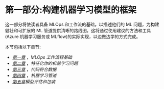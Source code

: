 

# 第一部分:构建机器学习模型的框架

这一部分将使读者具备 MLOps 和工作流的基础，以描述他们的 ML 问题，为构建健壮和可扩展的 ML 管道提供清晰的路线图。这将通过使用建议的方法和工具(Azure 机器学习服务或 MLflow)的实际实现，以边做边学的方式完成。

本节包括以下章节:

*   [*第一章*](B16572_01_Final_JM_ePub.xhtml#_idTextAnchor015) ，*MLOps 工作流程基础*
*   [*第二章*](B16572_02_Final_JM_ePub.xhtml#_idTextAnchor028) ，*特征化你的机器学习问题*
*   [*第三章*](B16572_03_Final_JM_ePub.xhtml#_idTextAnchor053) ，*代码符合数据*
*   [*第四章*](B16572_04_Final_JM_ePub.xhtml#_idTextAnchor074) ，*机器学习管道*
*   [*第五章*](B16572_05_Final_JM_ePub.xhtml#_idTextAnchor093)*模型评估和包装*